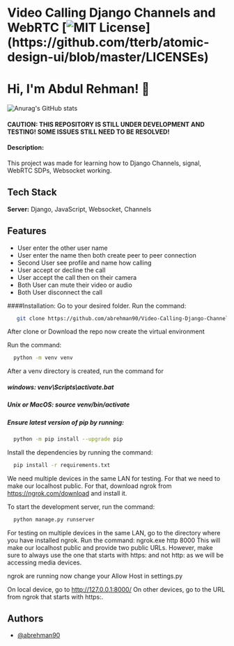 # Video Calling Django Channels and WebRTC [![MIT License](https://img.shields.io/apm/l/atomic-design-ui.svg?)](https://github.com/tterb/atomic-design-ui/blob/master/LICENSEs)
# Hi, I'm Abdul Rehman! 👋
![Anurag's GitHub stats](https://github-readme-stats.vercel.app/api?username=abrehman90&hide=contribs,prs&count_private=true&show_icons=true&theme=dark)


#### CAUTION: THIS REPOSITORY IS STILL UNDER DEVELOPMENT AND TESTING! SOME ISSUES STILL NEED TO BE RESOLVED!

#### Description:
 This project was made for learning how to Django Channels, signal, WebRTC SDPs, Websocket working.

## Tech Stack
**Server:** Django, JavaScript, Websocket, Channels  
 ## Features

- User enter the other user name 
- User enter the name then both create peer to peer connection
- Second User see profile and name how calling
- User accept or decline the call 
- User accept the call then on their camera
- Both User can mute their video or audio
- Both User disconnect the call 

####Installation: 
Go to your desired folder.
Run the command:
```bash
   git clone https://github.com/abrehman90/Video-Calling-Django-Channels-and-WebRTC.git
```
After clone or Download the repo now create the virtual environment

Run the command:
```bash
  python -m venv venv
```

After a venv directory is created, run the command for 
##### windows: venv\Scripts\activate.bat 
##### Unix or MacOS: source venv/bin/activate

##### Ensure latest version of pip by running: 
  
```bash
  python -m pip install --upgrade pip
```
Install the dependencies by running the command:

```bash
  pip install -r requirements.txt
```
We need multiple devices in the same LAN for testing. For that we need to make our localhost public. For that, download ngrok from https://ngrok.com/download and install it.

To start the development server, run the command:
```bash
  python manage.py runserver
```
For testing on multiple devices in the same LAN, go to the directory where you have installed ngrok. Run the command: ngrok.exe http 8000 This will make our localhost public and provide two public URLs. However, make sure to always use the one that starts with https: and not http: as we will be accessing media devices.

ngrok are running now change your Allow Host in settings.py

On local device, go to http://127.0.0.1:8000/ On other devices, go to the URL from ngrok that starts with https:.

## Authors
- [@abrehman90](https://github.com/abrehman90)


